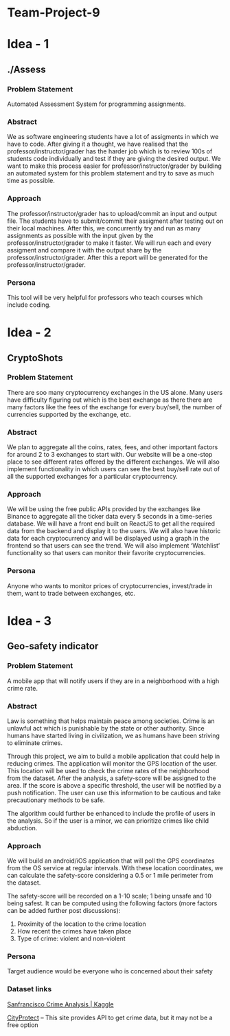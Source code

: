 # Team-Project-9


# Idea - 1

## ./Assess

### Problem Statement
Automated Assessment System for programming assignments.

### Abstract
We as software engineering students have a lot of assigments in which we have to code. After giving it a thought, we have realised that the professor/instructor/grader has the harder job which is to review 100s of students code individually and test if they are giving the desired output. We want to make this process easier for professor/instructor/grader by building an automated system for this problem statement and try to save as much time as possible.

### Approach
The professor/instructor/grader has to upload/commit an input and output file. The students have to submit/commit their assigment after testing out on their local machines. After this, we concurrently try and run as many assignments as possible with the input given by the professor/instructor/grader to make it faster. We will run each and every assigment and compare it with the output share by the professor/instructor/grader. After this a report will be generated for the professor/instructor/grader.

### Persona
This tool will be very helpful for professors who teach courses which include coding.


# Idea - 2

## CryptoShots

### Problem Statement
There are soo many cryptocurrency exchanges in the US alone. Many users have difficulty figuring out which is the best exchange as there there are many factors like the fees of the exchange for every buy/sell, the number of currencies supported by the exchange, etc.

### Abstract
We plan to aggregate all the coins, rates, fees, and other important factors for around 2 to 3 exchanges to start with. Our website will be a one-stop place to see different rates offered by the different exchanges. We will also implement functionality in which users can see the best buy/sell rate out of all the supported exchanges for a particular cryptocurrency. 

### Approach
We will be using the free public APIs provided by the exchanges like Binance to aggregate all the ticker data every 5 seconds in a time-series database. We will have a front end built on ReactJS to get all the required data from the backend and display it to the users. We will also have historic data for each cryptocurrency and will be displayed using a graph in the frontend so that users can see the trend. We will also implement ‘Watchlist’ functionality so that users can monitor their favorite cryptocurrencies.

### Persona
Anyone who wants to monitor prices of cryptocurrencies, invest/trade in them, want to trade between exchanges, etc.



# Idea - 3

## Geo-safety indicator

### Problem Statement
A mobile app that will notify users if they are in a neighborhood with a high crime rate.

### Abstract
Law is something that helps maintain peace among societies. Crime is an unlawful act which is punishable by the state or other authority. Since humans have started living in civilization, we as humans have been striving to eliminate crimes.

Through this project, we aim to build a mobile application that could help in reducing crimes. The application will monitor the GPS location of the user. This location will be used to check the crime rates of the neighborhood from the dataset. After the analysis, a safety-score will be assigned to the area. If the score is above a specific threshold, the user will be notified by a push notification. The user can use this information to be cautious and take precautionary methods to be safe.

The algorithm could further be enhanced to include the profile of users in the analysis. So if the user is a minor, we can prioritize crimes like child abduction. 


### Approach
We will build an android/iOS application that will poll the GPS coordinates from the OS service at regular intervals. With these location coordinates, we can calculate the safety-score considering a 0.5 or 1 mile perimeter from the dataset.

The safety-score will be recorded on a 1-10 scale; 1 being unsafe and 10 being safest. It can be computed using the following factors (more factors can be added further post discussions):

1. Proximity of the location to the crime location
2. How recent the crimes have taken place
3. Type of crime: violent and non-violent


### Persona
Target audience would be everyone who is concerned about their safety

### Dataset links
[Sanfrancisco Crime Analysis | Kaggle](https://www.kaggle.com/roshansharma/sanfrancisco-crime-analysis/data)

[CityProtect](https://cityprotect.com/) – This site provides API to get crime data, but it may not be a free option 
 
